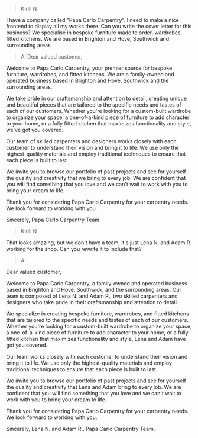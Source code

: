 > Kirill N

I have a company called "Papa Carlo Carpentry". I need to make a nice frontend to display all my works there. Can you write the cover letter for this business? We specialise in bespoke furniture made to order, wardrobes, fitted kitchens. We are based in Brighton and Hove, Southwick and surrounding areas

> AI
Dear valued customer,

Welcome to Papa Carlo Carpentry, your premier source for bespoke furniture, wardrobes, and fitted kitchens. We are a family-owned and operated business based in Brighton and Hove, Southwick and the surrounding areas.

We take pride in our craftsmanship and attention to detail, creating unique and beautiful pieces that are tailored to the specific needs and tastes of each of our customers. Whether you're looking for a custom-built wardrobe to organize your space, a one-of-a-kind piece of furniture to add character to your home, or a fully fitted kitchen that maximizes functionality and style, we've got you covered.

Our team of skilled carpenters and designers works closely with each customer to understand their vision and bring it to life. We use only the highest-quality materials and employ traditional techniques to ensure that each piece is built to last.

We invite you to browse our portfolio of past projects and see for yourself the quality and creativity that we bring to every job. We are confident that you will find something that you love and we can't wait to work with you to bring your dream to life.

Thank you for considering Papa Carlo Carpentry for your carpentry needs. We look forward to working with you.

Sincerely,
Papa Carlo Carpentry Team.

>Kirill N

That looks amazing, but we don't have a team, it's just Lena N. and Adam R. working for the shop. Can you rewrite it to include that?

>AI

Dear valued customer,

Welcome to Papa Carlo Carpentry, a family-owned and operated business based in Brighton and Hove, Southwick, and the surrounding areas. Our team is composed of Lena N. and Adam R., two skilled carpenters and designers who take pride in their craftsmanship and attention to detail.

We specialize in creating bespoke furniture, wardrobes, and fitted kitchens that are tailored to the specific needs and tastes of each of our customers. Whether you're looking for a custom-built wardrobe to organize your space, a one-of-a-kind piece of furniture to add character to your home, or a fully fitted kitchen that maximizes functionality and style, Lena and Adam have got you covered.

Our team works closely with each customer to understand their vision and bring it to life. We use only the highest-quality materials and employ traditional techniques to ensure that each piece is built to last.

We invite you to browse our portfolio of past projects and see for yourself the quality and creativity that Lena and Adam bring to every job. We are confident that you will find something that you love and we can't wait to work with you to bring your dream to life.

Thank you for considering Papa Carlo Carpentry for your carpentry needs. We look forward to working with you.

Sincerely,
Lena N. and Adam R., Papa Carlo Carpentry Team.